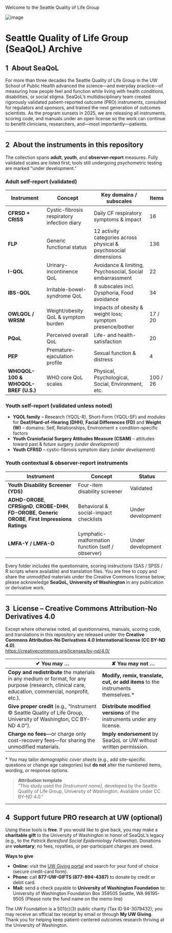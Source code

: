 Welcome to the Seattle Quality of Life Group

![image](https://github.com/user-attachments/assets/7dbce625-eb7d-4758-bab6-45dcada023f4)

# Seattle Quality of Life Group (SeaQoL) Archive

## 1 About SeaQoL  
For more than three decades the Seattle Quality of Life Group in the UW School of Public Health advanced the science—and everyday practice—of measuring how people feel and function while living with health conditions, disabilities, or social stigma. SeaQoL’s multidisciplinary team created rigorously validated patient-reported outcome (PRO) instruments, consulted for regulators and sponsors, and trained the next generation of outcomes scientists. As the program sunsets in 2025, we are releasing all instruments, scoring code, and manuals under an open license so the work can continue to benefit clinicians, researchers, and—most importantly—patients.  

---

## 2 About the instruments in this repository  
The collection spans **adult**, **youth**, and **observer-report** measures. Fully validated scales are listed first; tools still undergoing psychometric testing are marked “under development.”

### Adult self-report (validated)  

| Instrument | Concept | Key domains / subscales | Items |
|------------|---------|-------------------------|-------|
| **CFRSD + CRISS** | Cystic-fibrosis respiratory infection diary | Daily CF respiratory symptoms & impact | 16 |
| **FLP** | Generic functional status | 12 activity categories across physical & psychosocial dimensions | 136 |
| **I-QOL** | Urinary-incontinence QoL | Avoidance & limiting, Psychosocial, Social embarrassment | 22 |
| **IBS-QOL** | Irritable-bowel-syndrome QoL | 8 subscales incl. Dysphoria, Food avoidance | 34 |
| **OWLQOL / WRSM** | Weight/obesity QoL & symptom burden | Impacts of obesity & weight loss; symptom presence/bother | 17 / 20 |
| **PQoL** | Perceived overall QoL | Life- and health-satisfaction | 20 |
| **PEP** | Premature-ejaculation profile | Sexual function & distress | 4 |
| **WHOQOL-100 & WHOQOL-BREF (U.S.)** | WHO core QoL scales | Physical, Psychological, Social, Environment, etc. | 100 / 26 |

### Youth self-report (validated unless noted)  

* **YQOL family** – Research (YQOL-R), Short-Form (YQOL-SF) and modules for **Deaf/Hard-of-Hearing (DHH)**, **Facial Differences (FD)** and **Weight (W)** – domains: Self, Relationships, Environment ± condition-specific factors  
* **Youth Craniofacial Surgery Attitudes Measure (CSAM)** – attitudes toward past & future surgery *(under development)*  
* **Youth CFRSD** – cystic-fibrosis symptom diary *(under development)*  

### Youth contextual & observer-report instruments  

| Instrument | Concept | Status |
|------------|---------|--------|
| **Youth Disability Screener (YDS)** | Four-item disability screener | Validated |
| **ADHD-OROBE**, **CFRSignD**, **CROBE-DHH**, **FD-OROBE**, **Generic OROBE**, **First Impressions Ratings** | Behavioral & social-impact checklists | Under development |
| **LMFA-Y / LMFA-O** | Lymphatic-malformation function (self / observer) | Under development |

Every folder includes the questionnaire, scoring instructions (SAS / SPSS / R scripts where available) and translation files. You are free to copy and share the *unmodified* materials under the Creative Commons license below; please acknowledge **SeaQoL, University of Washington** in any publication or derivative work.

---

## 3 License – Creative Commons Attribution-No Derivatives 4.0  

Except where otherwise noted, all questionnaires, manuals, scoring code, and translations in this repository are released under the **Creative Commons Attribution-No Derivatives 4.0 International license (CC BY-ND 4.0)**.  
<https://creativecommons.org/licenses/by-nd/4.0/>

| ✔︎ **You may …** | ✘ **You may not …** |
|------------------|---------------------|
| **Copy and redistribute** the materials in any medium or format, for any purpose (research, clinical care, education, commercial, nonprofit, etc.). | **Modify, remix, translate, cut, or add items** to the instruments themselves.* |
| **Give proper credit** (e.g., “Instrument © Seattle Quality of Life Group, University of Washington, CC BY-ND 4.0”). | **Distribute modified versions** of the instruments under any license. |
| **Charge no fees**—or charge only cost-recovery fees—for sharing the unmodified materials. | **Imply endorsement** by SeaQoL or UW without written permission. |

\* You may tailor *demographic cover sheets* (e.g., add site-specific questions or change age categories) but **do not** alter the numbered items, wording, or response options.

> **Attribution template**  
> “This study used the *[Instrument name]*, developed by the Seattle Quality of Life Group, University of Washington. Available under CC BY-ND 4.0.”

---

## 4 Support future PRO research at UW (optional)  

Using these tools is **free**. If you would like to give back, you may make a **charitable gift** to the University of Washington in honor of SeaQoL’s legacy (e.g., to the *Patrick Beresford Social Epidemiology Fellowship*). Donations are **voluntary**; no fees, royalties, or per-participant charges are owed.

**Ways to give**

* **Online:** visit the [UW Giving portal](https://www.washington.edu/giving/) and search for your fund of choice (secure credit-card form).  
* **Phone:** call **877-UW-GIFTS (877-894-4387)** to donate by credit or debit card.  
* **Mail:** send a check payable to **University of Washington Foundation** to:
University of Washington Foundation
Box 359505
Seattle, WA 98195-9505
(Please note the fund name on the memo line)


The UW Foundation is a 501(c)(3) public charity (Tax ID 94-3079432); you may receive an official tax receipt by email or through **My UW Giving**. Thank you for helping keep patient-centered outcomes research thriving at the University of Washington.



